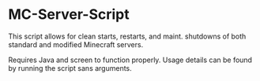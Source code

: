 # MC-Server-Script
This script allows for clean starts, restarts, and maint. shutdowns of both standard and modified Minecraft servers.

Requires Java and screen to function properly. Usage details can be found by running the script sans arguments.
